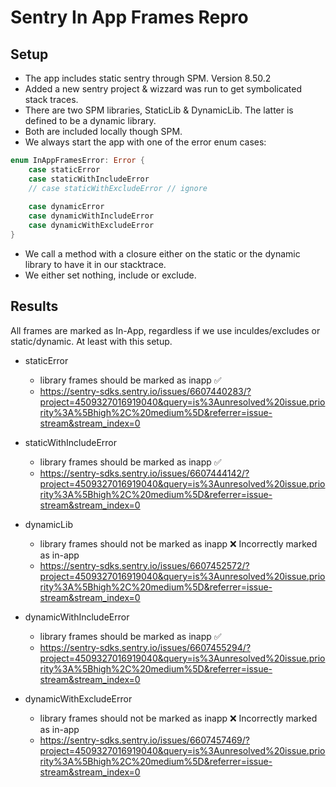 # Sentry In App Frames Repro

## Setup

- The app includes static sentry through SPM. Version 8.50.2
- Added a new sentry project & wizzard was run to get symbolicated stack traces.
- There are two SPM libraries, StaticLib & DynamicLib. The latter is defined to be a dynamic library.
- Both are included locally though SPM.
- We always start the app with one of the error enum cases:
```swift 
enum InAppFramesError: Error {
    case staticError
    case staticWithIncludeError
    // case staticWithExcludeError // ignore
    
    case dynamicError
    case dynamicWithIncludeError
    case dynamicWithExcludeError
}
```
- We call a method with a closure either on the static or the dynamic library to have it in our stacktrace.
- We either set nothing, include or exclude.

## Results

All frames are marked as In-App, regardless if we use inculdes/excludes or static/dynamic. At least with this setup.

- staticError
  - library frames should be marked as inapp ✅
  - https://sentry-sdks.sentry.io/issues/6607440283/?project=4509327016919040&query=is%3Aunresolved%20issue.priority%3A%5Bhigh%2C%20medium%5D&referrer=issue-stream&stream_index=0

- staticWithIncludeError
  - library frames should be marked as inapp ✅
  - https://sentry-sdks.sentry.io/issues/6607444142/?project=4509327016919040&query=is%3Aunresolved%20issue.priority%3A%5Bhigh%2C%20medium%5D&referrer=issue-stream&stream_index=0

- dynamicLib
  - library frames should not be marked as inapp ❌ Incorrectly marked as in-app
  - https://sentry-sdks.sentry.io/issues/6607452572/?project=4509327016919040&query=is%3Aunresolved%20issue.priority%3A%5Bhigh%2C%20medium%5D&referrer=issue-stream&stream_index=0

- dynamicWithIncludeError
  - library frames should be marked as inapp ✅
  - https://sentry-sdks.sentry.io/issues/6607455294/?project=4509327016919040&query=is%3Aunresolved%20issue.priority%3A%5Bhigh%2C%20medium%5D&referrer=issue-stream&stream_index=0

- dynamicWithExcludeError
  - library frames should not be marked as inapp ❌ Incorrectly marked as in-app
  - https://sentry-sdks.sentry.io/issues/6607457469/?project=4509327016919040&query=is%3Aunresolved%20issue.priority%3A%5Bhigh%2C%20medium%5D&referrer=issue-stream&stream_index=0